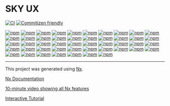 # SKY UX

[![CI](https://github.com/blackbaud/skyux/actions/workflows/ci.yml/badge.svg?branch=5.x.x&event=push)](https://github.com/blackbaud/skyux/actions/workflows/ci.yml) [![Commitizen friendly](https://img.shields.io/badge/commitizen-friendly-brightgreen.svg)](http://commitizen.github.io/cz-cli/)

[![npm](https://img.shields.io/npm/v/@skyux/a11y/latest?label=@skyux/a11y)](https://www.npmjs.com/package/@skyux/a11y) [![npm](https://img.shields.io/npm/v/@skyux/action-bars/latest?label=@skyux/action-bars)](https://www.npmjs.com/package/@skyux/action-bars) [![npm](https://img.shields.io/npm/v/@skyux/ag-grid/latest?label=@skyux/ag-grid)](https://www.npmjs.com/package/@skyux/ag-grid) [![npm](https://img.shields.io/npm/v/@skyux/angular-tree-component/latest?label=@skyux/angular-tree-component)](https://www.npmjs.com/package/@skyux/angular-tree-component) [![npm](https://img.shields.io/npm/v/@skyux/animations/latest?label=@skyux/animations)](https://www.npmjs.com/package/@skyux/animations) [![npm](https://img.shields.io/npm/v/@skyux/assets/latest?label=@skyux/assets)](https://www.npmjs.com/package/@skyux/assets) [![npm](https://img.shields.io/npm/v/@skyux/autonumeric/latest?label=@skyux/autonumeric)](https://www.npmjs.com/package/@skyux/autonumeric) [![npm](https://img.shields.io/npm/v/@skyux/avatar/latest?label=@skyux/avatar)](https://www.npmjs.com/package/@skyux/avatar) [![npm](https://img.shields.io/npm/v/@skyux/colorpicker/latest?label=@skyux/colorpicker)](https://www.npmjs.com/package/@skyux/colorpicker) [![npm](https://img.shields.io/npm/v/@skyux/config/latest?label=@skyux/config)](https://www.npmjs.com/package/@skyux/config) [![npm](https://img.shields.io/npm/v/@skyux/core/latest?label=@skyux/core)](https://www.npmjs.com/package/@skyux/core) [![npm](https://img.shields.io/npm/v/@skyux/data-manager/latest?label=@skyux/data-manager)](https://www.npmjs.com/package/@skyux/data-manager) [![npm](https://img.shields.io/npm/v/@skyux/datetime/latest?label=@skyux/datetime)](https://www.npmjs.com/package/@skyux/datetime) [![npm](https://img.shields.io/npm/v/@skyux/errors/latest?label=@skyux/errors)](https://www.npmjs.com/package/@skyux/errors) [![npm](https://img.shields.io/npm/v/@skyux/flyout/latest?label=@skyux/flyout)](https://www.npmjs.com/package/@skyux/flyout) [![npm](https://img.shields.io/npm/v/@skyux/forms/latest?label=@skyux/forms)](https://www.npmjs.com/package/@skyux/forms) [![npm](https://img.shields.io/npm/v/@skyux/grids/latest?label=@skyux/grids)](https://www.npmjs.com/package/@skyux/grids) [![npm](https://img.shields.io/npm/v/@skyux/http/latest?label=@skyux/http)](https://www.npmjs.com/package/@skyux/http) [![npm](https://img.shields.io/npm/v/@skyux/i18n/latest?label=@skyux/i18n)](https://www.npmjs.com/package/@skyux/i18n) [![npm](https://img.shields.io/npm/v/@skyux/indicators/latest?label=@skyux/indicators)](https://www.npmjs.com/package/@skyux/indicators) [![npm](https://img.shields.io/npm/v/@skyux/inline-form/latest?label=@skyux/inline-form)](https://www.npmjs.com/package/@skyux/inline-form) [![npm](https://img.shields.io/npm/v/@skyux/layout/latest?label=@skyux/layout)](https://www.npmjs.com/package/@skyux/layout) [![npm](https://img.shields.io/npm/v/@skyux/list-builder/latest?label=@skyux/list-builder)](https://www.npmjs.com/package/@skyux/list-builder) [![npm](https://img.shields.io/npm/v/@skyux/list-builder-common/latest?label=@skyux/list-builder-common)](https://www.npmjs.com/package/@skyux/list-builder-common) [![npm](https://img.shields.io/npm/v/@skyux/list-builder-view-checklist/latest?label=@skyux/list-builder-view-checklist)](https://www.npmjs.com/package/@skyux/list-builder-view-checklist) [![npm](https://img.shields.io/npm/v/@skyux/list-builder-view-grids/latest?label=@skyux/list-builder-view-grids)](https://www.npmjs.com/package/@skyux/list-builder-view-grids) [![npm](https://img.shields.io/npm/v/@skyux/lists/latest?label=@skyux/lists)](https://www.npmjs.com/package/@skyux/lists) [![npm](https://img.shields.io/npm/v/@skyux/lookup/latest?label=@skyux/lookup)](https://www.npmjs.com/package/@skyux/lookup) [![npm](https://img.shields.io/npm/v/@skyux/modals/latest?label=@skyux/modals)](https://www.npmjs.com/package/@skyux/modals) [![npm](https://img.shields.io/npm/v/@skyux/navbar/latest?label=@skyux/navbar)](https://www.npmjs.com/package/@skyux/navbar) [![npm](https://img.shields.io/npm/v/@skyux/omnibar-interop/latest?label=@skyux/omnibar-interop)](https://www.npmjs.com/package/@skyux/omnibar-interop) [![npm](https://img.shields.io/npm/v/@skyux/pages/latest?label=@skyux/pages)](https://www.npmjs.com/package/@skyux/pages) [![npm](https://img.shields.io/npm/v/@skyux/phone-field/latest?label=@skyux/phone-field)](https://www.npmjs.com/package/@skyux/phone-field) [![npm](https://img.shields.io/npm/v/@skyux/popovers/latest?label=@skyux/popovers)](https://www.npmjs.com/package/@skyux/popovers) [![npm](https://img.shields.io/npm/v/@skyux/progress-indicator/latest?label=@skyux/progress-indicator)](https://www.npmjs.com/package/@skyux/progress-indicator) [![npm](https://img.shields.io/npm/v/@skyux/router/latest?label=@skyux/router)](https://www.npmjs.com/package/@skyux/router) [![npm](https://img.shields.io/npm/v/@skyux/select-field/latest?label=@skyux/select-field)](https://www.npmjs.com/package/@skyux/select-field) [![npm](https://img.shields.io/npm/v/@skyux/split-view/latest?label=@skyux/split-view)](https://www.npmjs.com/package/@skyux/split-view) [![npm](https://img.shields.io/npm/v/@skyux/tabs/latest?label=@skyux/tabs)](https://www.npmjs.com/package/@skyux/tabs) [![npm](https://img.shields.io/npm/v/@skyux/text-editor/latest?label=@skyux/text-editor)](https://www.npmjs.com/package/@skyux/text-editor) [![npm](https://img.shields.io/npm/v/@skyux/theme/latest?label=@skyux/theme)](https://www.npmjs.com/package/@skyux/theme) [![npm](https://img.shields.io/npm/v/@skyux/tiles/latest?label=@skyux/tiles)](https://www.npmjs.com/package/@skyux/tiles) [![npm](https://img.shields.io/npm/v/@skyux/toast/latest?label=@skyux/toast)](https://www.npmjs.com/package/@skyux/toast) [![npm](https://img.shields.io/npm/v/@skyux/validation/latest?label=@skyux/validation)](https://www.npmjs.com/package/@skyux/validation) [![npm](https://img.shields.io/npm/v/@skyux/packages/latest?label=@skyux/packages)](https://www.npmjs.com/package/@skyux/packages) [![npm](https://img.shields.io/npm/v/@skyux-sdk/prettier-schematics/latest?label=@skyux-sdk/prettier-schematics)](https://www.npmjs.com/package/@skyux-sdk/prettier-schematics) [![npm](https://img.shields.io/npm/v/@skyux-sdk/testing/latest?label=@skyux-sdk/testing)](https://www.npmjs.com/package/@skyux-sdk/testing)

---

This project was generated using [Nx](https://nx.dev).

[Nx Documentation](https://nx.dev/angular)

[10-minute video showing all Nx features](https://nx.dev/getting-started/intro)

[Interactive Tutorial](https://nx.dev/tutorial/01-create-application)
